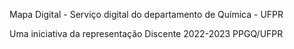 Mapa Digital - Serviço digital do departamento de Química - UFPR

Uma iniciativa da representação Discente 2022-2023 PPGQ/UFPR